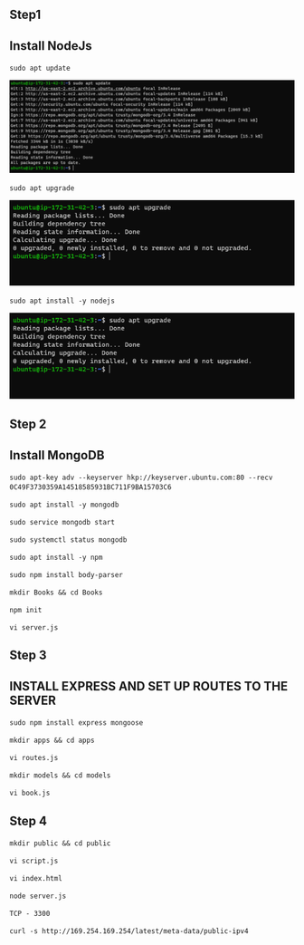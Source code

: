 ## Step1 

## Install NodeJs

`sudo apt update`

![apt update](./images/apt-update.PNG)

`sudo apt upgrade`

![apt upgrade](./images/apt-upgrade.PNG)

`sudo apt install -y nodejs`

![apt upgrade](./images/apt-upgrade.PNG)


## Step 2

## Install MongoDB

`sudo apt-key adv --keyserver hkp://keyserver.ubuntu.com:80 --recv 0C49F3730359A14518585931BC711F9BA15703C6`

`sudo apt install -y mongodb`

`sudo service mongodb start`

`sudo systemctl status mongodb`

`sudo apt install -y npm`

`sudo npm install body-parser`

`mkdir Books && cd Books`

`npm init`

`vi server.js`

## Step 3

##  INSTALL EXPRESS AND SET UP ROUTES TO THE SERVER

`sudo npm install express mongoose`

`mkdir apps && cd apps`

`vi routes.js`

`mkdir models && cd models`

`vi book.js`

## Step 4

`mkdir public && cd public`

`vi script.js`

`vi index.html`

`node server.js`

`TCP - 3300`

`curl -s http://169.254.169.254/latest/meta-data/public-ipv4`




























